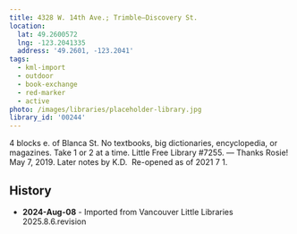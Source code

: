 ```yaml
---
title: 4328 W. 14th Ave.; Trimble—Discovery St.
location:
  lat: 49.2600572
  lng: -123.2041335
  address: '49.2601, -123.2041'
tags:
  - kml-import
  - outdoor
  - book-exchange
  - red-marker
  - active
photo: /images/libraries/placeholder-library.jpg
library_id: '00244'
---
```

4 blocks e. of Blanca St.
No textbooks, big dictionaries, encyclopedia, or magazines. Take 1 or 2 at a time.
Little Free Library #7255.
— Thanks Rosie!  May 7, 2019.
Later notes by K.D.  Re-opened as of 2021 7 1.

## History
- **2024-Aug-08** - Imported from Vancouver Little Libraries 2025.8.6.revision
